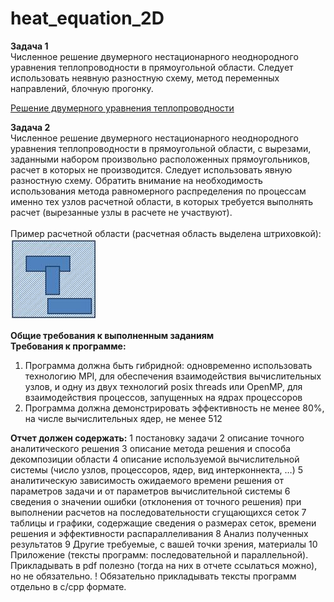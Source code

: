 # heat_equation_2D
**Задача 1**<br/>
Численное решение двумерного нестационарного неоднородного уравнения теплопроводности в прямоугольной области. Следует использовать неявную разностную схему, метод переменных направлений, блочную прогонку.

[Решение двумерного уравнения теплопроводности](http://lira.imamod.ru/msu201702/sem10_Y01.pdf)

**Задача 2**<br/>
Численное решение двумерного нестационарного неоднородного уравнения теплопроводности в прямоугольной области, с вырезами, заданными набором произвольно расположенных прямоугольников, расчет в которых не производится. Следует использовать явную разностную схему. Обратить внимание на необходимость использования метода равномерного распределения по процессам именно тех узлов расчетной области, в которых требуется выполнять расчет (вырезанные узлы в расчете не участвуют).<br/><br/>
Пример расчетной области (расчетная область выделена штриховкой):<br/>
![GitHub Logo](/image001.jpg)

**Общие требования к выполненным заданиям**<br/>
**Требования к программе:**
1. Программа должна быть гибридной: одновременно использовать технологию MPI, для обеспечения взаимодействия вычислительных узлов, и одну из двух технологий posix threads или OpenMP, для взаимодействия процессов, запущенных на ядрах процессоров<br/>
2. Программа должна демонстрировать эффективность не менее 80%, на числе вычислительных ядер, не менее 512

**Отчет должен содержать:**
1        постановку задачи
2        описание точного аналитического решения
3        описание метода решения и способа декомпозиции области
4        описание используемой вычислительной системы (число узлов, процессоров, ядер, вид интерконнекта, …)
5        аналитическую зависимость ожидаемого времени решения от параметров задачи и от параметров вычислительной системы
6        сведения о значении ошибки (отклонения от точного решения) при выполнении расчетов на последовательности сгущающихся сеток
7        таблицы и графики, содержащие сведения о размерах сеток, времени решения и эффективности распараллеливания
8        Анализ полученных результатов
9        Другие требуемые, с вашей точки зрения, материалы
10    Приложение (тексты программ: последовательной и параллельной). Прикладывать в pdf полезно (тогда на них в отчете ссылаться можно), но не обязательно.
! Обязательно прикладывать тексты программ отдельно в c/cpp формате.


